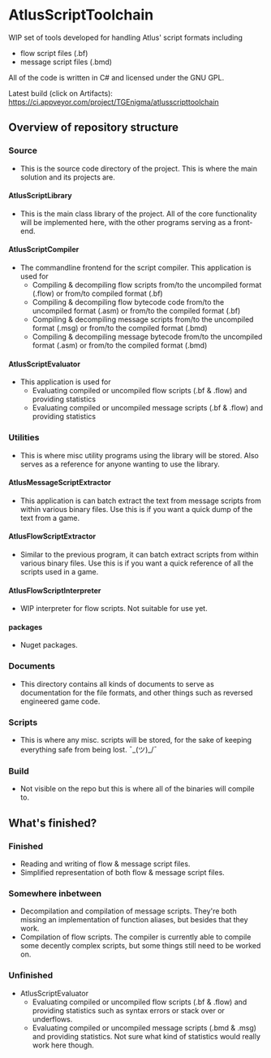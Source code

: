 ﻿
# AtlusScriptToolchain #

WIP set of tools developed for handling Atlus' script formats including
* flow script files (.bf)
* message script files (.bmd)

All of the code is written in C# and licensed under the GNU GPL.

Latest build (click on Artifacts):
https://ci.appveyor.com/project/TGEnigma/atlusscripttoolchain

## Overview of repository structure ##

### Source ###
* This is the source code directory of the project. This is where the main solution and its projects are.

#### AtlusScriptLibrary ####
* This is the main class library of the project. All of the core functionality will be implemented here, with the other programs serving as a front-end.

#### AtlusScriptCompiler ####
* The commandline frontend for the script compiler. This application is used for
	* Compiling & decompiling flow scripts from/to the uncompiled format (.flow) or from/to compiled format (.bf)
	* Compiling & decompiling flow bytecode code from/to the uncompiled format (.asm) or from/to the compiled format (.bf)
	* Compiling & decompiling message scripts from/to the uncompiled format (.msg) or from/to the compiled format (.bmd)
	* Compiling & decompiling message bytecode from/to the uncompiled format (.asm) or from/to the  compiled format (.bmd)

#### AtlusScriptEvaluator ####
* This application is used for
	* Evaluating compiled or uncompiled flow scripts (.bf & .flow) and providing statistics
	* Evaluating compiled or uncompiled message scripts (.bf & .flow) and providing statistics

### Utilities ###
* This is where misc utility programs using the library will be stored. Also serves as a reference for anyone wanting to use the library.

#### AtlusMessageScriptExtractor ####
* This application is can batch extract the text from message scripts from within various binary files. Use this is if you want a quick dump of the text from a game.

#### AtlusFlowScriptExtractor ####
* Similar to the previous program, it can batch extract scripts from within various binary files. Use this is if you want a quick reference of all the scripts used in a game.

#### AtlusFlowScriptInterpreter ####
* WIP interpreter for flow scripts. Not suitable for use yet.

#### packages ####
* Nuget packages.

### Documents ###
* This directory contains all kinds of documents to serve as documentation for the file formats, and other things such as reversed engineered game code.

### Scripts ###
* This is where any misc. scripts will be stored, for the sake of keeping everything safe from being lost. ¯\_(ツ)_/¯

### Build ###
* Not visible on the repo but this is where all of the binaries will compile to.

## What's finished? ##

### Finished ###
* Reading and writing of flow & message script files.
* Simplified representation of both flow & message script files.

### Somewhere inbetween ###
* Decompilation and compilation of message scripts. They're both missing an implementation of function aliases, but besides that they work.
* Compilation of flow scripts. The compiler is currently able to compile some decently complex scripts, but some things still need to be worked on.

### Unfinished ###
* AtlusScriptEvaluator
	* Evaluating compiled or uncompiled flow scripts (.bf & .flow) and providing statistics such as syntax errors or stack over or underflows.
	* Evaluating compiled or uncompiled message scripts (.bmd & .msg) and providing statistics. Not sure what kind of statistics would really work here though. 
